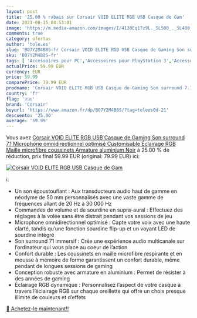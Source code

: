 ```yaml
---
layout: post
title: '25.00 % rabais sur Corsair VOID ELITE RGB USB Casque de Gam'
date: 2021-08-15 04:53:01
image: 'https://m.media-amazon.com/images/I/4138Eq17z9L._SL500_._SL400_.jpg'
comments: true
category: ofertas
author: 'tole.es'
slug: 'B07Y2M4B8S-fr Corsair VOID ELITE RGB USB Casque de Gaming Son surround...'
sku: 'B07Y2M4B8S-fr'
tags: [ 'Accessoires pour PC','Accessoires pour PlayStation 3','Accessoires pour PlayStation 4','Accessoires pour Xbox One','Anciens systèmes','Anciens systèmes PlayStation','Casques et écouteurs','Casques gaming pour PC','Casques, écouteurs et accessoires','High-Tech','Jeux vidéo','PC: Jeux et accessoires','PlayStation 3:  Consoles, jeux et accessoires','PlayStation 4: Consoles, jeux et accessoires','Xbox One:  Consoles, jeux et accessoires','corsair', ]
actualPrice: 59.99 EUR
currency: EUR
price: 59.99
comparePrice: 79.99 EUR
prodname: 'Corsair VOID ELITE RGB USB Casque de Gaming Son surround 7.1  Microphone omnidirectionnel optimisé  Customisable Éclairage RGB  Maille microfibre coussinets  Armature aluminium Noir'
country: 'fr'
flag: '🇫🇷'
brand: 'Corsair'
buyurl: 'https://www.amazon.fr/dp/B07Y2M4B8S/?tag=tolees0d-21'
descuento: '25.00'
average: '59.99'
---
```


Vous avez [Corsair VOID ELITE RGB USB Casque de Gaming Son surround 7.1  Microphone omnidirectionnel optimisé  Customisable Éclairage RGB  Maille microfibre coussinets  Armature aluminium Noir](https://www.amazon.fr/dp/B07Y2M4B8S/?tag=tolees0d-21)  à  25.00 % de réduction, prix final  59.99 EUR (original: 79.99 EUR) ici:

[![Corsair VOID ELITE RGB USB Casque de Gam](https://m.media-amazon.com/images/I/4138Eq17z9L._SL500_._SL400_.jpg)](https://www.amazon.fr/dp/B07Y2M4B8S/?tag=tolees0d-21)

ℹ️:

- Un son époustouflant : Aux transducteurs audio haut de gamme en néodyme de 50 mm personnalisés avec une vaste gamme de fréquences allant de 20 Hz à 30 000 Hz
- Commandes de volume et de sourdine en supra-aural : Effectuez des réglages à la volée sans être distrait pendant vos sessions de jeu
- Microphone omnidirectionnel optimisé : Capte votre voix avec une haute clarté, tandis qu’une fonction sourdine flip-up et un voyant LED de sourdine intégré
- Son surround 71 immersif : Crée une expérience audio multicanale sur l’ordinateur qui vous place au coeur de l’action
- Confort durable : Les coussinets en maille microfibre respirante et en mousse à mémoire de forme garantissent un confort durable, même pendant de longues sessions de gaming
- Conception robuste avec armature en aluminium : Permet de résister à des années de gaming
- Éclairage RGB dynamique : Personnalisez l’aspect de votre casque à travers l’éclairage RGB sur chaque oreillette qui offre un choix presque illimité de couleurs et d’effets

[🛒 Achetez-le maintenant!!](https://www.amazon.fr/dp/B07Y2M4B8S/?tag=tolees0d-21)
